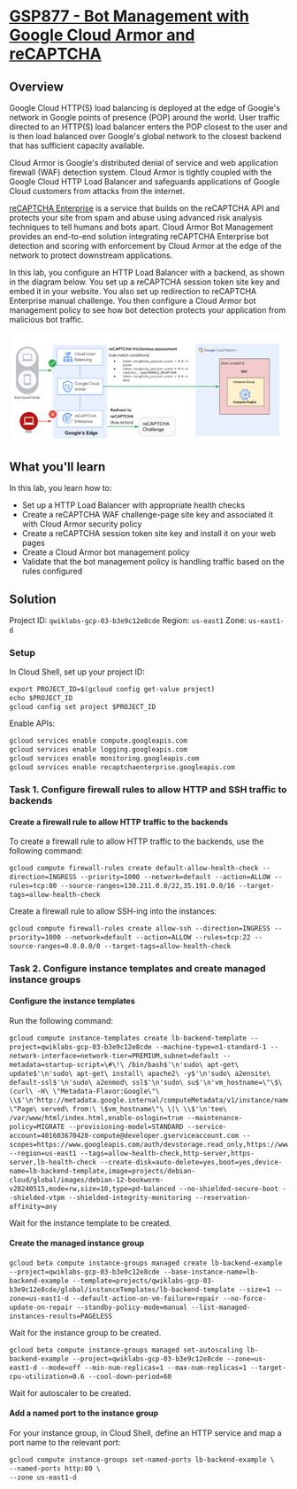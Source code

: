 # [GSP877 - Bot Management with Google Cloud Armor and reCAPTCHA](https://www.cloudskillsboost.google/games/5058/labs/33038)

## Overview
Google Cloud HTTP(S) load balancing is deployed at the edge of Google's network in Google points of presence (POP) around the world. User traffic directed to an HTTP(S) load balancer enters the POP closest to the user and is then load balanced over Google's global network to the closest backend that has sufficient capacity available.

Cloud Armor is Google's distributed denial of service and web application firewall (WAF) detection system. Cloud Armor is tightly coupled with the Google Cloud HTTP Load Balancer and safeguards applications of Google Cloud customers from attacks from the internet.

[reCAPTCHA Enterprise](https://cloud.google.com/recaptcha-enterprise/docs) is a service that builds on the reCAPTCHA API and protects your site from spam and abuse using advanced risk analysis techniques to tell humans and bots apart. Cloud Armor Bot Management provides an end-to-end solution integrating reCAPTCHA Enterprise bot detection and scoring with enforcement by Cloud Armor at the edge of the network to protect downstream applications.

In this lab, you configure an HTTP Load Balancer with a backend, as shown in the diagram below. You set up a reCAPTCHA session token site key and embed it in your website. You also set up redirection to reCAPTCHA Enterprise manual challenge. You then configure a Cloud Armor bot management policy to see how bot detection protects your application from malicious bot traffic.

![HTTP Load Balancer configuration diagram](GSP877-image-1.png)

## What you'll learn

In this lab, you learn how to:

- Set up a HTTP Load Balancer with appropriate health checks
- Create a reCAPTCHA WAF challenge-page site key and associated it with Cloud Armor security policy
- Create a reCAPTCHA session token site key and install it on your web pages
- Create a Cloud Armor bot management policy
- Validate that the bot management policy is handling traffic based on the rules configured

## Solution

Project ID: `qwiklabs-gcp-03-b3e9c12e8cde`
Region: `us-east1`
Zone: `us-east1-d`

### Setup

In Cloud Shell, set up your project ID:

```
export PROJECT_ID=$(gcloud config get-value project)
echo $PROJECT_ID
gcloud config set project $PROJECT_ID
```

Enable APIs:

```
gcloud services enable compute.googleapis.com
gcloud services enable logging.googleapis.com
gcloud services enable monitoring.googleapis.com
gcloud services enable recaptchaenterprise.googleapis.com
```

### Task 1. Configure firewall rules to allow HTTP and SSH traffic to backends

#### Create a firewall rule to allow HTTP traffic to the backends

To create a firewall rule to allow HTTP traffic to the backends, use the following command:

```
gcloud compute firewall-rules create default-allow-health-check --direction=INGRESS --priority=1000 --network=default --action=ALLOW --rules=tcp:80 --source-ranges=130.211.0.0/22,35.191.0.0/16 --target-tags=allow-health-check
```

Create a firewall rule to allow SSH-ing into the instances:

```
gcloud compute firewall-rules create allow-ssh --direction=INGRESS --priority=1000 --network=default --action=ALLOW --rules=tcp:22 --source-ranges=0.0.0.0/0 --target-tags=allow-health-check
```

### Task 2. Configure instance templates and create managed instance groups

#### Configure the instance templates

Run the following command:

```
gcloud compute instance-templates create lb-backend-template --project=qwiklabs-gcp-03-b3e9c12e8cde --machine-type=n1-standard-1 --network-interface=network-tier=PREMIUM,subnet=default --metadata=startup-script=\#\!\ /bin/bash$'\n'sudo\ apt-get\ update$'\n'sudo\ apt-get\ install\ apache2\ -y$'\n'sudo\ a2ensite\ default-ssl$'\n'sudo\ a2enmod\ ssl$'\n'sudo\ su$'\n'vm_hostname=\"\$\(curl\ -H\ \"Metadata-Flavor:Google\"\ \\$'\n'http://metadata.google.internal/computeMetadata/v1/instance/name\)\"$'\n'echo\ \"Page\ served\ from:\ \$vm_hostname\"\ \|\ \\$'\n'tee\ /var/www/html/index.html,enable-oslogin=true --maintenance-policy=MIGRATE --provisioning-model=STANDARD --service-account=401603670420-compute@developer.gserviceaccount.com --scopes=https://www.googleapis.com/auth/devstorage.read_only,https://www.googleapis.com/auth/logging.write,https://www.googleapis.com/auth/monitoring.write,https://www.googleapis.com/auth/servicecontrol,https://www.googleapis.com/auth/service.management.readonly,https://www.googleapis.com/auth/trace.append --region=us-east1 --tags=allow-health-check,http-server,https-server,lb-health-check --create-disk=auto-delete=yes,boot=yes,device-name=lb-backend-template,image=projects/debian-cloud/global/images/debian-12-bookworm-v20240515,mode=rw,size=10,type=pd-balanced --no-shielded-secure-boot --shielded-vtpm --shielded-integrity-monitoring --reservation-affinity=any
```

Wait for the instance template to be created.

#### Create the managed instance group

```
gcloud beta compute instance-groups managed create lb-backend-example --project=qwiklabs-gcp-03-b3e9c12e8cde --base-instance-name=lb-backend-example --template=projects/qwiklabs-gcp-03-b3e9c12e8cde/global/instanceTemplates/lb-backend-template --size=1 --zone=us-east1-d --default-action-on-vm-failure=repair --no-force-update-on-repair --standby-policy-mode=manual --list-managed-instances-results=PAGELESS
```

Wait for the instance group to be created.

```
gcloud beta compute instance-groups managed set-autoscaling lb-backend-example --project=qwiklabs-gcp-03-b3e9c12e8cde --zone=us-east1-d --mode=off --min-num-replicas=1 --max-num-replicas=1 --target-cpu-utilization=0.6 --cool-down-period=60
```

Wait for autoscaler to be created.

#### Add a named port to the instance group

For your instance group, in Cloud Shell, define an HTTP service and map a port name to the relevant port:

```
gcloud compute instance-groups set-named-ports lb-backend-example \
--named-ports http:80 \
--zone us-east1-d
```


###


###


###



